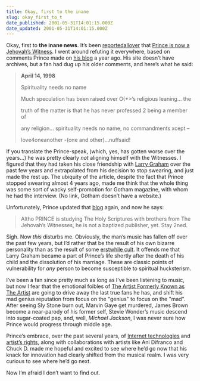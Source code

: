 ```yaml
---
title: Okay, first to the inane
slug: okay_first_to_t
date_published: 2001-05-31T14:01:15.000Z
date_updated: 2001-05-31T14:01:15.000Z
---
```


Okay, first to **the inane news**. It’s been [reported](http://wwww.metafilter.com/)[all](http://www.littleyellowdifferent.com/index.php?z=2001_05_01_archive.html#3834255)[over](http://www.netwert.com/ideapad/weblog_2001_05.html#29) that [Prince is now a Jehovah’s Witness](http://dailynews.yahoo.com/h/ap/20010526/en/prince_lyrics_gotham_1.html). I went around refuting it everywhere, based on comments Prince made on [his blog](http://www.npgonlineltd.com/news/paisleynews/) a year ago. His site doesn’t have archives, but a fan had dug up his older comments, and here’s what he said:

> **April 14, 1998**
> 
> Spirituality needs no name
> 
> Much speculation has been raised over O(+>’s religious leaning… the
> 
> truth of the matter is that he has never professed 2 being a member of
> 
> any religion… spirituality needs no name, no commandments xcept –
> 
> love4oneanother -(one and other)…nuffsaid!

If you translate the Prince-speak, (which, yes, has gotten worse over the years…) he was pretty clearly *not* aligning himself with the Witnesses. I figured that they had taken his close friendship with [Larry Graham](http://www.bassstreet.com/larry_graham/larry_graham.html) over the past few years and extrapolated from his decision to stop swearing, and just made the rest up. The ubiquity of the article, despite the fact that Prince stopped swearing almost 4 years ago, made me think that the whole thing was some sort of wacky self-promotion for Gotham magazine, with whom he had the interview. (No link, Gotham doesn’t have a website.)

Unfortunately, Prince updated that [blog](http://www.npgonlineltd.com/news/paisleynews/) again, and now he says:

> Altho PRINCE is studying The Holy Scriptures with brothers from The Jehovah’s Witnesses, he is not a baptized publisher, yet. Stay 2ned.

Sigh. Now *this* disturbs me. Obviously, the man’s music has fallen off over the past few years, but I’d rather that be the result of his own bizarre personality than as the result of some [erstwhile cult](http://www.observer.org/). It offends me that Larry Graham became a part of Prince’s life shortly after the death of his child and the dissolution of his marriage. These are classic points of vulnerability for *any* person to become susceptible to spiritual hucksterism.

I’ve been a fan since pretty much as long as I’ve been listening to music, but now I fear that the emotional foibles of [The Artist Formerly Known as The Artist](http://www.prince.org/main.html) are going to drive away the last true fans he has, and shift his mad genius reputation from focus on the "genius" to focus on the "mad". After seeing Sly Stone burn out, Marvin Gaye get murdered, James Brown become a near-parody of his former self, Stevie Wonder’s music descend into sugar-coated pap, and, well, *Michael Jackson*, I was never sure how Prince would progress through middle age.

Prince’s embrace, over the past several years, of [Internet technologies](http://www.npgmusicclub.com/) and [artist’s rights](http://www.npgonlineltd.com/freedomnews.html), along with collaborations with artists like Ani Difranco and Chuck D. made me hopeful and excited to see where he’d go now that his knack for innovation had clearly shifted from the musical realm. I was very curious to see where he’d go next.

Now I’m afraid I don’t want to find out.
